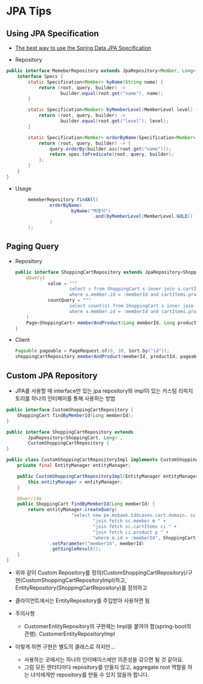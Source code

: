 # JPA Tips

## Using JPA Specification
- [The best way to use the Spring Data JPA Specification](https://vladmihalcea.com/spring-data-jpa-specification/)

- Repository
```Java
public interface MemeberRepository extends JpaRepository<Member, Long>, JpaSpecificationExecutor<Member> {
    interface Specs {
        static Specification<Member> byName(String name) {
            return (root, query, builder) ->
                    builder.equal(root.get("name"), name);
        }

        static Specification<Member> byMemberLevel(MemberLevel level) {
            return (root, query, builder) ->
                    builder.equal(root.get("level"), level);
        }

        static Specification<Member> orderByName(Specification<Member> spec) {
            return (root, query, builder) -> {
                query.orderBy(builder.asc(root.get("name")));
                return spec.toPredicate(root, query, builder);
            };
        }
    }
}
```

- Usage
```java
        memeberRepository.findAll(
                orderByName(
                        byName("백명석")
                                .and(byMemberLevel(MemberLevel.GOLD))
                )
        );
```

## Paging Query

- Repository
    ```java
    public interface ShoppingCartRepository extends JpaRepository<ShoppingCart, Long> {
        @Query(
                value = """
                        select s from ShoppingCart s inner join s.cartItems cartItems
                        where s.member.id = :memberId and cartItems.product.id = :productId""",
                countQuery = """
                        select count(s) from ShoppingCart s inner join s.cartItems cartItems
                        where s.member.id = :memberId and cartItems.product.id = :productId"""
        )
        Page<ShoppingCart> memberAndProduct(Long memberId, Long productId, Pageable pageable);
    }
    ```
- Client
    ```java
    Pageable pageable = PageRequest.of(0, 10, Sort.by("id"));
    shoppingCartRepository.memberAndProduct(memberId, productId, pageable);
    ```
  
## Custom JPA Repository

- JPA를 사용할 때 interface만 있는 jpa repository와 impl이 있는 커스텀 리파지토리를 하나의 인터페이를 통해 사용하는 방법

```java
public interface CustomShoppingCartRepository {
    ShoppingCart findByMemberId(Long memberId);
}

public interface ShoppingCartRepository extends 
        JpaRepository<ShoppingCart, Long> , 
        CustomShoppingCartRepository {
}

public class CustomShoppingCartRepositoryImpl implements CustomShoppingCartRepository {
    private final EntityManager entityManager;

    public CustomShoppingCartRepositoryImpl(EntityManager entityManager) {
        this.entityManager = entityManager;
    }

    @Override
    public ShoppingCart findByMemberId(Long memberId) {
        return entityManager.createQuery(
                        "select new pe.msbaek.tddcases.cart.domain. sc from ShoppingCart sc " +
                                "join fetch sc.member m " +
                                "join fetch sc.cartItems ci " +
                                "join fetch ci.product p " +
                                "where m.id = :memberId", ShoppingCart.class)
                .setParameter("memberId", memberId)
                .getSingleResult();
    }
}
```

- 위와 같이 Custom Repository를 정의(CustomShoppingCartRepository)/구현(CustomShoppingCartRepositoryImpl)하고, EntityRepository(ShoppingCartRepository)를 정의하고
- 클라이언트에서는 EntityRepository를 주입받아 사용하면 됨
- 주의사항
  - CustomerEntityRepository의 구현체는 Impl을 붙여야 함(spring-boot의 관행). CustomerEntityRepositoryImpl

- 이렇게 하면 구현은 별도의 클래스로 하지만...
  - 사용하는 곳에서는 하나의 인터페이스에만 의존성을 갖으면 될 것 같아요.
  - 그럼 모든 엔터티마다 repository를 만들지 않고, aggregate root 역할을 하는 녀석에게만 repository를 만들 수 있지 않을까 합니다.
